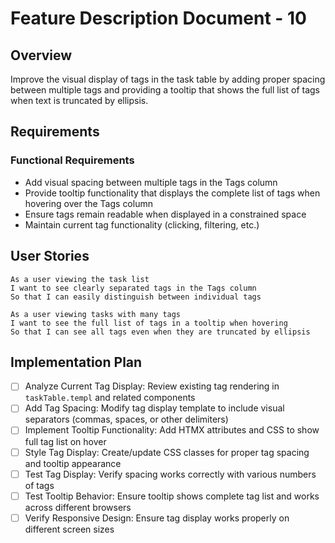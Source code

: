 # Feature Description Document - 10

## Overview
Improve the visual display of tags in the task table by adding proper spacing between multiple tags and providing a tooltip that shows the full list of tags when text is truncated by ellipsis.

## Requirements
### Functional Requirements
- Add visual spacing between multiple tags in the Tags column
- Provide tooltip functionality that displays the complete list of tags when hovering over the Tags column
- Ensure tags remain readable when displayed in a constrained space
- Maintain current tag functionality (clicking, filtering, etc.)

## User Stories
```
As a user viewing the task list
I want to see clearly separated tags in the Tags column
So that I can easily distinguish between individual tags

As a user viewing tasks with many tags
I want to see the full list of tags in a tooltip when hovering
So that I can see all tags even when they are truncated by ellipsis
```

## Implementation Plan
- [ ] Analyze Current Tag Display: Review existing tag rendering in `taskTable.templ` and related components
- [ ] Add Tag Spacing: Modify tag display template to include visual separators (commas, spaces, or other delimiters)
- [ ] Implement Tooltip Functionality: Add HTMX attributes and CSS to show full tag list on hover
- [ ] Style Tag Display: Create/update CSS classes for proper tag spacing and tooltip appearance
- [ ] Test Tag Display: Verify spacing works correctly with various numbers of tags
- [ ] Test Tooltip Behavior: Ensure tooltip shows complete tag list and works across different browsers
- [ ] Verify Responsive Design: Ensure tag display works properly on different screen sizes